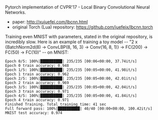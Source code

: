 Pytorch implementation of CVPR'17 - Local Binary Convolutional Neural Networks.
* paper: http://xujuefei.com/lbcnn.html
* original Torch (Lua) repository: https://github.com/juefeix/lbcnn.torch

Training even MNIST with parameters, stated in the original repository, is incredibly slow. Here is an example of training a toy model -- "2 x {BatchNorm2d(8) -> ConvLBP(8, 16, 3) -> Conv(16, 8, 1)} -> FC(200) -> FC(50) -> FC(10)" -- on MNIST:

```
Epoch 0/5: 100%|██████████| 235/235 [00:06<00:00, 37.74it/s]
Epoch 0 train accuracy: 0.948
Epoch 1/5: 100%|██████████| 235/235 [00:05<00:00, 41.98it/s]
Epoch 1 train accuracy: 0.962
Epoch 2/5: 100%|██████████| 235/235 [00:05<00:00, 42.01it/s]
Epoch 2 train accuracy: 0.969
Epoch 3/5: 100%|██████████| 235/235 [00:05<00:00, 42.04it/s]
Epoch 3 train accuracy: 0.971
Epoch 4/5: 100%|██████████| 235/235 [00:05<00:00, 41.84it/s]
Epoch 4 train accuracy: 0.971
Finished Training. Total training time: 41 sec
Full forward pass: 100%|██████████| 40/40 [00:00<00:00, 100.42it/s]
MNIST test accuracy: 0.974
```
